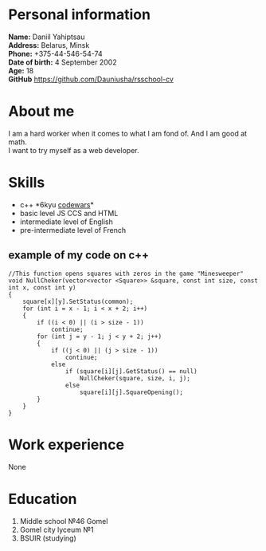 # Personal information

**Name:** Daniil Yahiptsau\
**Address:** Belarus, Minsk\
**Phone:** +375-44-546-54-74\
**Date of birth:** 4 September 2002\
**Age:** 18\
**GitHub** <https://github.com/Dauniusha/rsschool-cv>

# About me

I am a hard worker when it comes to what I am fond of. And I am good at math.\
I want to try myself as a web developer.

# Skills

- с++ \*6kyu [codewars](https://www.codewars.com/users/Dauniusha)\*
- basic level JS CCS and HTML
- intermediate level of English
- pre-intermediate level of French

## example of my code on c++

```
//This function opens squares with zeros in the game "Minesweeper"
void NullCheker(vector<vector <Square>> &square, const int size, const int x, const int y)
{
	square[x][y].SetStatus(common);
	for (int i = x - 1; i < x + 2; i++)
	{
		if ((i < 0) || (i > size - 1))
			continue;
		for (int j = y - 1; j < y + 2; j++)
		{
			if ((j < 0) || (j > size - 1))
				continue;
			else
				if (square[i][j].GetStatus() == null)
					NullCheker(square, size, i, j);
				else
					square[i][j].SquareOpening();
		}
	}
}
```

# Work experience

None

# Education

1. Middle school №46 Gomel
1. Gomel city lyceum №1
1. BSUIR (studying)
